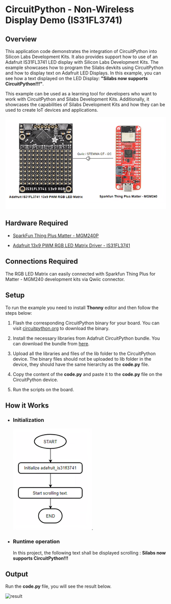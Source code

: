 # CircuitPython - Non-Wireless Display Demo (IS31FL3741) #

## Overview ##

This application code demonstrates the integration of CircuitPython into Silicon Labs Development Kits. It also provides support how to use of an Adafruit IS31FL3741 LED display with Silicon Labs Development Kits. The example showcases how to program the Silabs devkits using CircuitPython and how to display text on Adafruit LED Displays. In this example, you can see how a text displayed on the LED Display: **"Silabs now supports CircuitPython!!!"**.

This example can be used as a learning tool for developers who want to work with CircuitPython and Silabs Development Kits. Additionally, it showcases the capabilities of Silabs Development Kits and how they can be used to create IoT devices and applications.

![overview](docs/overview.png)

## Hardware Required ##

- [SparkFun Thing Plus Matter - MGM240P](https://www.sparkfun.com/products/20270)

- [Adafruit 13x9 PWM RGB LED Matrix Driver - IS31FL3741](https://www.adafruit.com/product/5201)

## Connections Required ##

The RGB LED Matrix can easily connected with Sparkfun Thing Plus for Matter - MGM240 development kits via Qwiic connector.

## Setup ##

To run the example you need to install **Thonny** editor and then follow the steps below:

1. Flash the corresponding CircuitPython binary for your board. You can visit [circuitpython.org](https://circuitpython.org) to download the binary.

2. Install the necessary libraries from Adafruit CircuitPython bundle. You can download the bundle from [here](https://circuitpython.org/libraries).

3. Upload all the libraries and files of the lib folder to the CircuitPython device. The binary files should not be uploaded to lib folder in the device, they should have the same hierarchy as the **code.py** file.

4. Copy the content of the **code.py** and paste it to the **code.py** file on the CircuitPython device.

5. Run the scripts on the board.

## How it Works ##

- ### Initialization ###

    ![Initialization](docs/init.png).

- ### Runtime operation ###

    In this project, the following text shall be displayed scrolling : **Silabs now supports CircuitPython!!!**

## Output ##

Run the **code.py** file, you will see the result below.

![result](docs/result.GIF)

